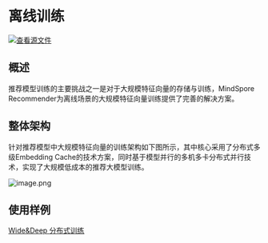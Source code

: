 # 离线训练

[![查看源文件](https://mindspore-website.obs.cn-north-4.myhuaweicloud.com/website-images/r2.1/resource/_static/logo_source.png)](https://gitee.com/mindspore/docs/blob/r2.1/docs/recommender/docs/source_zh_cn/offline_learning.md)

## 概述

推荐模型训练的主要挑战之一是对于大规模特征向量的存储与训练，MindSpore Recommender为离线场景的大规模特征向量训练提供了完善的解决方案。

## 整体架构

针对推荐模型中大规模特征向量的训练架构如下图所示，其中核心采用了分布式多级Embedding Cache的技术方案，同时基于模型并行的多机多卡分布式并行技术，实现了大规模低成本的推荐大模型训练。

![image.png](https://mindspore-website.obs.cn-north-4.myhuaweicloud.com/website-images/r2.1/docs/recommender/docs/source_zh_cn/images/offline_training.png)

## 使用样例

[Wide&Deep 分布式训练](https://github.com/mindspore-lab/mindrec/tree/r0.3/models/wide_deep)
